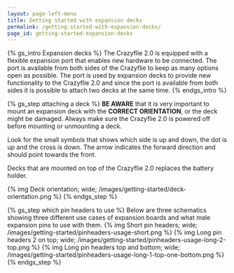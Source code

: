 ```yaml
---
layout: page-left-menu
title: Getting started with expansion decks 
permalink: /getting-started-with-expansion-decks/
page_id: getting-started-expansion-decks
---
```


{% gs_intro Expansion decks %}
The Crazyflie 2.0 is equipped with a flexible expansion port that enables new 
hardware to be connected. The port is available from both sides of the Crazyflie 
to keep as many options open as possible. The port is used by expansion decks 
to provide new functionality to the Crazyflie 2.0 and since the port is 
available from both sides it is possible to attach two decks at the same time.
{% endgs_intro %}

{% gs_step attaching a deck %}
**BE AWARE** that it is very important to mount an expansion deck with the 
**CORRECT ORIENTATION**, or the deck might be damaged. Always make sure the 
Crazyflie 2.0 is powered off before mounting or unmounting a deck.

Look for the small symbols that shows which side is up and down, the dot is up and the cross is down.
The arrow indicates the forward direction and should point towards the front.

Decks that are mounted on top of the Crazyflie 2.0 replaces the battery holder.

{% img Deck orientation; wide; /images/getting-started/deck-orientation.png %}
{% endgs_step %}


{% gs_step which pin headers to use %}
Below are three schematics showing three different use cases of expansion boards and what male expansion pins to use with them.
{% img Short pin headers; wide; /images/getting-started/pinheaders-usage-short.png %}
{% img Long pin headers 2 on top; wide; /images/getting-started/pinheaders-usage-long-2-top.png %}
{% img Long pin headers top and bottom; wide; /images/getting-started/pinheaders-usage-long-1-top-one-bottom.png %}
{% endgs_step %}
